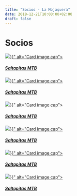 ```yaml
---
title: "Socios - La Mojaquera"
date: 2018-12-21T10:00:00+02:00
draft: false
---
```


<h1>Socios</h1>

<div class="card-deck">
    <a href="#" class="card mb-3 box-shadow" style="min-width: 196px;">
      <img class="card-img-top img-fluid" src="{{< imgurl "/img/logo/saltapitas.png" >}}" alt="Card image cap">
      <div class="card-body">
        <h5 class="card-title">Saltapitas MTB</h5>
      </div>
    </a>
    <a href="#" class="card mb-3" style="min-width: 196px;">
      <img class="card-img-top img-fluid" src="{{< imgurl "/img/logo/costa-bike.png" >}}" alt="Card image cap">
      <div class="card-body">
        <h5 class="card-title">Saltapitas MTB</h5>
      </div>
    </a>
    <a href="#" class="card mb-3" style="min-width: 196px;">
      <img class="card-img-top img-fluid" src="{{< imgurl "/img/logo/koi.png" >}}" alt="Card image cap">
      <div class="card-body">
        <h5 class="card-title">Saltapitas MTB</h5>
      </div>
    </a>
    <a href="#" class="card mb-3" style="min-width: 196px;">
      <img class="card-img-top img-fluid" src="{{< imgurl "/img/logo/piscinas-miguel.png" >}}" alt="Card image cap">
      <div class="card-body">
        <h5 class="card-title">Saltapitas MTB</h5>
      </div>
    </a>
    <a href="#" class="card mb-3" style="min-width: 196px;">
      <img class="card-img-top img-fluid" src="{{< imgurl "/img/logo/aguila-bike.png" >}}" alt="Card image cap">
      <div class="card-body">
        <h5 class="card-title">Saltapitas MTB</h5>
      </div>
    </a>
    <a href="#" class="card mb-3" style="min-width: 196px;">
      <img class="card-img-top img-fluid" src="{{< imgurl "/img/logo/andinas-adventures.png" >}}" alt="Card image cap">
      <div class="card-body">
        <h5 class="card-title">Saltapitas MTB</h5>
      </div>
    </a>
</div>
